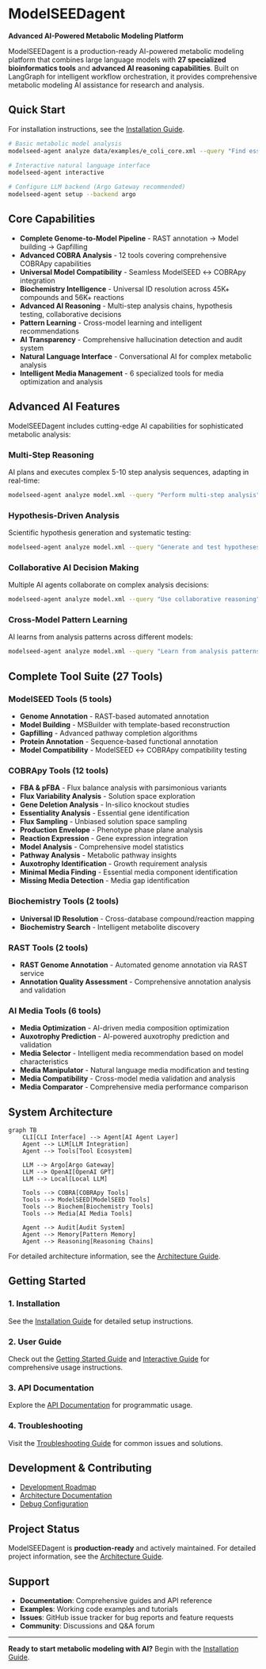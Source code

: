 # ModelSEEDagent

**Advanced AI-Powered Metabolic Modeling Platform**

ModelSEEDagent is a production-ready AI-powered metabolic modeling platform that combines large language models with **27 specialized bioinformatics tools** and **advanced AI reasoning capabilities**. Built on LangGraph for intelligent workflow orchestration, it provides comprehensive metabolic modeling AI assistance for research and analysis.

## Quick Start

For installation instructions, see the [Installation Guide](installation.md).

```bash
# Basic metabolic model analysis
modelseed-agent analyze data/examples/e_coli_core.xml --query "Find essential genes"

# Interactive natural language interface
modelseed-agent interactive

# Configure LLM backend (Argo Gateway recommended)
modelseed-agent setup --backend argo
```

## Core Capabilities

- **Complete Genome-to-Model Pipeline** - RAST annotation → Model building → Gapfilling
- **Advanced COBRA Analysis** - 12 tools covering comprehensive COBRApy capabilities
- **Universal Model Compatibility** - Seamless ModelSEED ↔ COBRApy integration
- **Biochemistry Intelligence** - Universal ID resolution across 45K+ compounds and 56K+ reactions
- **Advanced AI Reasoning** - Multi-step analysis chains, hypothesis testing, collaborative decisions
- **Pattern Learning** - Cross-model learning and intelligent recommendations
- **AI Transparency** - Comprehensive hallucination detection and audit system
- **Natural Language Interface** - Conversational AI for complex metabolic analysis
- **Intelligent Media Management** - 6 specialized tools for media optimization and analysis

## Advanced AI Features

ModelSEEDagent includes cutting-edge AI capabilities for sophisticated metabolic analysis:

### Multi-Step Reasoning
AI plans and executes complex 5-10 step analysis sequences, adapting in real-time:
```bash
modelseed-agent analyze model.xml --query "Perform multi-step analysis"
```

### Hypothesis-Driven Analysis
Scientific hypothesis generation and systematic testing:
```bash
modelseed-agent analyze model.xml --query "Generate and test hypotheses"
```

### Collaborative AI Decision Making
Multiple AI agents collaborate on complex analysis decisions:
```bash
modelseed-agent analyze model.xml --query "Use collaborative reasoning"
```

### Cross-Model Pattern Learning
AI learns from analysis patterns across different models:
```bash
modelseed-agent analyze model.xml --query "Learn from analysis patterns"
```

## Complete Tool Suite (27 Tools)

### ModelSEED Tools (5 tools)
- **Genome Annotation** - RAST-based automated annotation
- **Model Building** - MSBuilder with template-based reconstruction
- **Gapfilling** - Advanced pathway completion algorithms
- **Protein Annotation** - Sequence-based functional annotation
- **Model Compatibility** - ModelSEED ↔ COBRApy compatibility testing

### COBRApy Tools (12 tools)
- **FBA & pFBA** - Flux balance analysis with parsimonious variants
- **Flux Variability Analysis** - Solution space exploration
- **Gene Deletion Analysis** - In-silico knockout studies
- **Essentiality Analysis** - Essential gene identification
- **Flux Sampling** - Unbiased solution space sampling
- **Production Envelope** - Phenotype phase plane analysis
- **Reaction Expression** - Gene expression integration
- **Model Analysis** - Comprehensive model statistics
- **Pathway Analysis** - Metabolic pathway insights
- **Auxotrophy Identification** - Growth requirement analysis
- **Minimal Media Finding** - Essential media component identification
- **Missing Media Detection** - Media gap identification

### Biochemistry Tools (2 tools)
- **Universal ID Resolution** - Cross-database compound/reaction mapping
- **Biochemistry Search** - Intelligent metabolite discovery

### RAST Tools (2 tools)
- **RAST Genome Annotation** - Automated genome annotation via RAST service
- **Annotation Quality Assessment** - Comprehensive annotation analysis and validation

### AI Media Tools (6 tools)
- **Media Optimization** - AI-driven media composition optimization
- **Auxotrophy Prediction** - AI-powered auxotrophy prediction and validation
- **Media Selector** - Intelligent media recommendation based on model characteristics
- **Media Manipulator** - Natural language media modification and testing
- **Media Compatibility** - Cross-model media validation and analysis
- **Media Comparator** - Comprehensive media performance comparison

## System Architecture

```mermaid
graph TB
    CLI[CLI Interface] --> Agent[AI Agent Layer]
    Agent --> LLM[LLM Integration]
    Agent --> Tools[Tool Ecosystem]

    LLM --> Argo[Argo Gateway]
    LLM --> OpenAI[OpenAI GPT]
    LLM --> Local[Local LLM]

    Tools --> COBRA[COBRApy Tools]
    Tools --> ModelSEED[ModelSEED Tools]
    Tools --> Biochem[Biochemistry Tools]
    Tools --> Media[AI Media Tools]

    Agent --> Audit[Audit System]
    Agent --> Memory[Pattern Memory]
    Agent --> Reasoning[Reasoning Chains]
```

For detailed architecture information, see the [Architecture Guide](ARCHITECTURE.md).

## Getting Started

### 1. Installation
See the [Installation Guide](installation.md) for detailed setup instructions.

### 2. User Guide
Check out the [Getting Started Guide](user/README.md) and [Interactive Guide](user/INTERACTIVE_GUIDE.md) for comprehensive usage instructions.

### 3. API Documentation
Explore the [API Documentation](api/overview.md) for programmatic usage.

### 4. Troubleshooting
Visit the [Troubleshooting Guide](troubleshooting.md) for common issues and solutions.

## Development & Contributing

- [Development Roadmap](archive/development/DEVELOPMENT_ROADMAP.md)
- [Architecture Documentation](ARCHITECTURE.md)
- [Debug Configuration](debug.md)

## Project Status

ModelSEEDagent is **production-ready** and actively maintained. For detailed project information, see the [Architecture Guide](ARCHITECTURE.md).

## Support

- **Documentation**: Comprehensive guides and API reference
- **Examples**: Working code examples and tutorials
- **Issues**: GitHub issue tracker for bug reports and feature requests
- **Community**: Discussions and Q&A forum

---

**Ready to start metabolic modeling with AI?** Begin with the [Installation Guide](installation.md).
